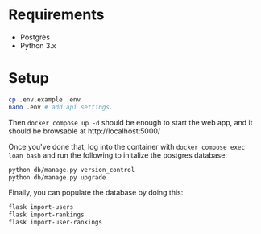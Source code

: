 # Requirements

- Postgres
- Python 3.x

# Setup

```bash
cp .env.example .env
nano .env # add api settings.
```

Then `docker compose up -d` should be enough to start the web app, and it should be browsable at http://localhost:5000/

Once you've done that, log into the container with `docker compose exec loan bash` and
run the following to initalize the postgres database:

```bash
python db/manage.py version_control
python db/manage.py upgrade
```

Finally, you can populate the database by doing this:

```bash
flask import-users
flask import-rankings
flask import-user-rankings
```
